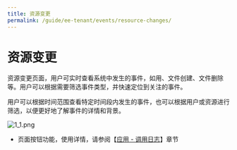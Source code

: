 ```yaml
---
title: 资源变更
permalink: /guide/ee-tenant/events/resource-changes/
---
```


# 资源变更

资源变更页面，用户可实时查看系统中发生的事件，如用、文件创建、文件删除等。用户可以根据需要筛选事件类型，并快速定位到关注的事件。

用户可以根据时间范围查看特定时间段内发生的事件，也可以根据用户或资源进行筛选，以便更好地了解事件的详情和背景。

![1_1.png](https://yunshan-guangzhou.oss-cn-beijing.aliyuncs.com/pub/pic/20230921650bbbf54f94c.png)

- 页面按钮功能，使用详情，请参阅【[应用 - 调用日志](../application/call-log/)】章节
  